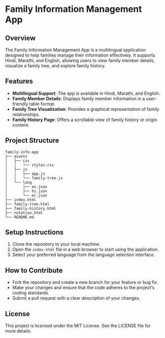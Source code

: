 # Family Information Management App

## Overview
The Family Information Management App is a multilingual application designed to help families manage their information effectively. It supports Hindi, Marathi, and English, allowing users to view family member details, visualize a family tree, and explore family history.

## Features
- **Multilingual Support**: The app is available in Hindi, Marathi, and English.
- **Family Member Details**: Displays family member information in a user-friendly table format.
- **Family Tree Visualization**: Provides a graphical representation of family relationships.
- **Family History Page**: Offers a scrollable view of family history or origin content.

## Project Structure
```
family-info-app
├── assets
│   ├── css
│   │   └── styles.css
│   ├── js
│   │   ├── app.js
│   │   └── family-tree.js
│   └── lang
│       ├── en.json
│       ├── hi.json
│       └── mr.json
├── index.html
├── family-tree.html
├── family-history.html
├── rotation.html
└── README.md
```

## Setup Instructions
1. Clone the repository to your local machine.
2. Open the `index.html` file in a web browser to start using the application.
3. Select your preferred language from the language selection interface.

## How to Contribute
- Fork the repository and create a new branch for your feature or bug fix.
- Make your changes and ensure that the code adheres to the project's coding standards.
- Submit a pull request with a clear description of your changes.

## License
This project is licensed under the MIT License. See the LICENSE file for more details.
